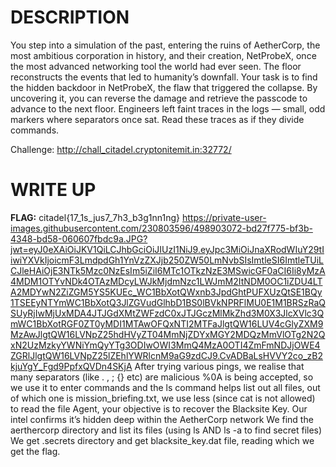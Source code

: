 # DESCRIPTION

You step into a simulation of the past, entering the ruins of AetherCorp, the most ambitious corporation in 
history, and their creation, NetProbeX, once the most advanced networking tool the world had ever seen. The 
floor reconstructs the events that led to humanity’s downfall. Your task is to find the hidden backdoor in NetProbeX, 
the flaw that triggered the collapse. By uncovering it, you can reverse the damage and retrieve the passcode to 
advance to the next floor. Engineers left faint traces in the logs — small, odd markers where separators once sat. 
Read these traces as if they divide commands.

Challenge: http://chall_citadel.cryptonitemit.in:32772/

# WRITE UP 
**FLAG:** citadel{17_1s_jus7_7h3_b3g1nn1ng}
https://private-user-images.githubusercontent.com/230803596/498903072-bd27f775-bf3b-4348-bd58-060607fbdc9a.JPG?jwt=eyJ0eXAiOiJKV1QiLCJhbGciOiJIUzI1NiJ9.eyJpc3MiOiJnaXRodWIuY29tIiwiYXVkIjoicmF3LmdpdGh1YnVzZXJjb250ZW50LmNvbSIsImtleSI6ImtleTUiLCJleHAiOjE3NTk5Mzc0NzEsIm5iZiI6MTc1OTkzNzE3MSwicGF0aCI6Ii8yMzA4MDM1OTYvNDk4OTAzMDcyLWJkMjdmNzc1LWJmM2ItNDM0OC1iZDU4LTA2MDYwN2ZiZGM5YS5KUEc_WC1BbXotQWxnb3JpdGhtPUFXUzQtSE1BQy1TSEEyNTYmWC1BbXotQ3JlZGVudGlhbD1BS0lBVkNPRFlMU0E1M1BRSzRaQSUyRjIwMjUxMDA4JTJGdXMtZWFzdC0xJTJGczMlMkZhd3M0X3JlcXVlc3QmWC1BbXotRGF0ZT0yMDI1MTAwOFQxNTI2MTFaJlgtQW16LUV4cGlyZXM9MzAwJlgtQW16LVNpZ25hdHVyZT04MmNjZDYxMGY2MDQzMmVlOTg2N2QxN2UzMzkyYWNiYmQyYTg3ODIwOWI3MmQ4MzA0OTI4ZmFmNDJjOWE4ZGRlJlgtQW16LVNpZ25lZEhlYWRlcnM9aG9zdCJ9.CvADBaLsHVVY2co_zB2kjuYgY_Fgd9PpfxQVDn4SKjA
After trying various pings, we realise that many separators (like . , ; {} etc) are malicious
%0A is being accepted, so we use it to enter commands and the ls command helps list out all files, 
out of which one is mission_briefing.txt, we use less (since cat is not allowed) to read the file Agent, 
your objective is to recover the Blacksite Key. Our intel confirms it’s hidden deep within the AetherCorp network
We find the aerthercorp directory and list its files (using ls AND ls -a to find secret files)
We get .secrets directory and get blacksite_key.dat file, reading which we get the flag.
